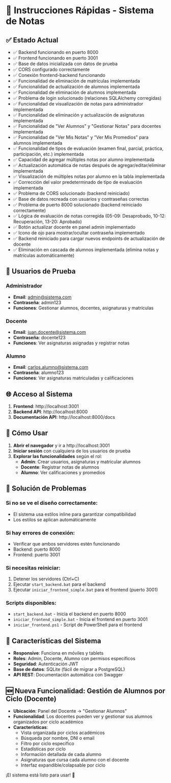 # 🚀 Instrucciones Rápidas - Sistema de Notas

## ✅ Estado Actual
- ✅ Backend funcionando en puerto 8000
- ✅ Frontend funcionando en puerto 3001
- ✅ Base de datos inicializada con datos de prueba
- ✅ CORS configurado correctamente
- ✅ Conexión frontend-backend funcionando
- ✅ Funcionalidad de eliminación de matrículas implementada
- ✅ Funcionalidad de actualización de alumnos implementada
- ✅ Funcionalidad de eliminación de alumnos implementada
- ✅ Problema de login solucionado (relaciones SQLAlchemy corregidas)
- ✅ Funcionalidad de visualización de notas para administrador implementada
- ✅ Funcionalidad de eliminación y actualización de asignaturas implementada
- ✅ Funcionalidad de "Ver Alumnos" y "Gestionar Notas" para docentes implementada
- ✅ Funcionalidad de "Ver Mis Notas" y "Ver Mis Promedios" para alumnos implementada
- ✅ Funcionalidad de tipos de evaluación (examen final, parcial, práctica, participación, etc.) implementada
- ✅ Capacidad de agregar múltiples notas por alumno implementada
- ✅ Actualización automática de notas después de agregar/editar/eliminar implementada
- ✅ Visualización de múltiples notas por alumno en la tabla implementada
- ✅ Corrección del valor predeterminado de tipo de evaluación implementada
- ✅ Problema de CORS solucionado (backend reiniciado)
- ✅ Base de datos recreada con usuarios y contraseñas correctas
- ✅ Problema de puerto 8000 solucionado (backend reiniciado correctamente)
- ✅ Lógica de evaluación de notas corregida (05-09: Desaprobado, 10-12: Recuperación, 13-20: Aprobado)
- ✅ Botón actualizar docente en panel admin implementado
- ✅ Icono de ojo para mostrar/ocultar contraseña implementado
- ✅ Backend reiniciado para cargar nuevos endpoints de actualización de docente
- ✅ Eliminación en cascada de alumnos implementada (elimina notas y matrículas automáticamente)

## 🔑 Usuarios de Prueba

### Administrador
- **Email**: admin@sistema.com
- **Contraseña**: admin123
- **Funciones**: Gestionar alumnos, docentes, asignaturas y matrículas

### Docente
- **Email**: juan.docente@sistema.com
- **Contraseña**: docente123
- **Funciones**: Ver asignaturas asignadas y registrar notas

### Alumno
- **Email**: carlos.alumno@sistema.com
- **Contraseña**: alumno123
- **Funciones**: Ver asignaturas matriculadas y calificaciones

## 🌐 Acceso al Sistema

1. **Frontend**: http://localhost:3001
2. **Backend API**: http://localhost:8000
3. **Documentación API**: http://localhost:8000/docs

## 🎯 Cómo Usar

1. **Abrir el navegador** y ir a http://localhost:3001
2. **Iniciar sesión** con cualquiera de los usuarios de prueba
3. **Explorar las funcionalidades** según el rol:
   - **Admin**: Crear usuarios, asignaturas y matricular alumnos
   - **Docente**: Registrar notas de alumnos
   - **Alumno**: Ver calificaciones y promedios

## 🔧 Solución de Problemas

### Si no se ve el diseño correctamente:
- El sistema usa estilos inline para garantizar compatibilidad
- Los estilos se aplican automáticamente

### Si hay errores de conexión:
- Verificar que ambos servidores estén funcionando
- Backend: puerto 8000
- Frontend: puerto 3001

### Si necesitas reiniciar:
1. Detener los servidores (Ctrl+C)
2. Ejecutar `start_backend.bat` para el backend
3. Ejecutar `iniciar_frontend_simple.bat` para el frontend (puerto 3001)

### Scripts disponibles:
- `start_backend.bat` - Inicia el backend en puerto 8000
- `iniciar_frontend_simple.bat` - Inicia el frontend en puerto 3001
- `iniciar_frontend.ps1` - Script de PowerShell para el frontend

## 📱 Características del Sistema

- **Responsive**: Funciona en móviles y tablets
- **Roles**: Admin, Docente, Alumno con permisos específicos
- **Seguridad**: Autenticación JWT
- **Base de datos**: SQLite (fácil de migrar a PostgreSQL)
- **API REST**: Documentación automática con Swagger

## 🆕 Nueva Funcionalidad: Gestión de Alumnos por Ciclo (Docente)

- **Ubicación**: Panel del Docente → "Gestionar Alumnos"
- **Funcionalidad**: Los docentes pueden ver y gestionar sus alumnos organizados por ciclo académico
- **Características**:
  - Vista organizada por ciclos académicos
  - Búsqueda por nombre, DNI o email
  - Filtro por ciclo específico
  - Estadísticas por ciclo
  - Información detallada de cada alumno
  - Asignaturas que cursa cada alumno con el docente
  - Interfaz expandible/colapsable por ciclo

¡El sistema está listo para usar! 🎉
